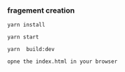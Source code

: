 ### fragement creation

```
yarn install

yarn start

yarn  build:dev

opne the index.html in your browser
```